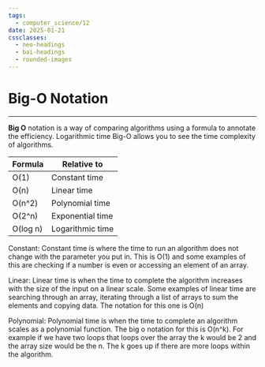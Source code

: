 ```yaml
---
tags:
  - computer_science/12
date: 2025-01-21
cssclasses:
  - neo-headings
  - bai-headings
  - rounded-images
---
```

# Big-O Notation

***
**Big O** notation is a way of comparing algorithms using a formula to annotate the efficiency.
Logarithmic time
Big-O allows you to see the time complexity of algorithms.

| Formula  | Relative to      |
| -------- | ---------------- |
| O(1)     | Constant time    |
| O(n)     | Linear time      |
| O(n^2)   | Polynomial time  |
| O(2^n)   | Exponential time |
| O(log n) | Logarithmic time |
Constant: Constant time is where the time to run an algorithm does not change with the parameter you put in. This is O(1) and some examples of this are checking if a number is even or accessing an element of an array.

Linear: Linear time is when the time to complete the algorithm increases with the size of the input on a linear scale. Some examples of linear time are searching through an array, iterating through a list of arrays to sum the elements and copying data. The notation for this one is O(n)

Polynomial: Polynomial time is when the time to complete an algorithm scales as a polynomial function. The big o notation for this is O(n^k). For example if we have two loops that loops over the array the k would be 2 and the array size would be the n. The k goes up if there are more loops within the algorithm.
